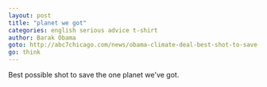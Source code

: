 ```yaml
---
layout: post
title: "planet we got"
categories: english serious advice t-shirt
author: Barak Obama
goto: http://abc7chicago.com/news/obama-climate-deal-best-shot-to-save-the-planet--/1540672/?ref=speak.junglestar.org
go: think
---
```


Best possible shot to save the one planet we've got.
